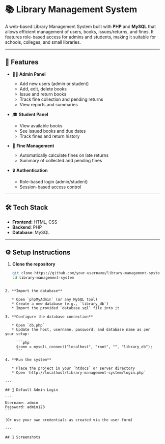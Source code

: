 # 📚 Library Management System

A web-based Library Management System built with **PHP** and **MySQL** that allows efficient management of users, books, issues/returns, and fines. It features role-based access for admins and students, making it suitable for schools, colleges, and small libraries.

---

## 🔑 Features

- 🧑‍💼 **Admin Panel**
  - Add new users (admin or student)
  - Add, edit, delete books
  - Issue and return books
  - Track fine collection and pending returns
  - View reports and summaries

- 🎓 **Student Panel**
  - View available books
  - See issued books and due dates
  - Track fines and return history

- 🧮 **Fine Management**
  - Automatically calculate fines on late returns
  - Summary of collected and pending fines

- 🔒 **Authentication**
  - Role-based login (admin/student)
  - Session-based access control

---

## 🛠️ Tech Stack

- **Frontend**: HTML, CSS
- **Backend**: PHP
- **Database**: MySQL

---

## ⚙️ Setup Instructions

1. **Clone the repository**
   ```bash
   git clone https://github.com/your-username/library-management-system.git
   cd library-management-system
````

2. **Import the database**

   * Open `phpMyAdmin` (or any MySQL tool)
   * Create a new database (e.g., `library_db`)
   * Import the provided `database.sql` file into it

3. **Configure the database connection**

   * Open `db.php`
   * Update the host, username, password, and database name as per your setup:

     ```php
     $conn = mysqli_connect("localhost", "root", "", "library_db");
     ```

4. **Run the system**

   * Place the project in your `htdocs` or server directory
   * Open `http://localhost/library-management-system/login.php`

---

## 🔐 Default Admin Login

```
Username: admin
Password: admin123
```

(Or use your own credentials as created via the user form)

---

## 📸 Screenshots

